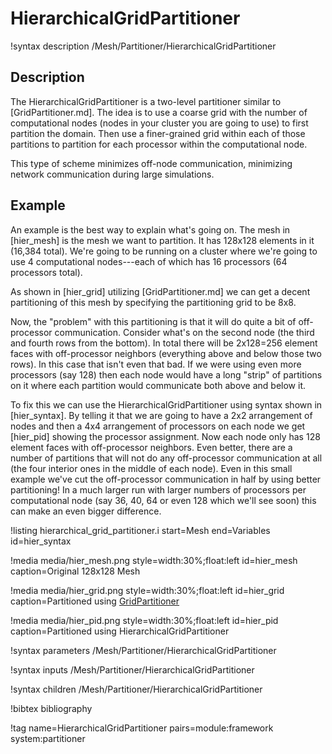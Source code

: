 # HierarchicalGridPartitioner

!syntax description /Mesh/Partitioner/HierarchicalGridPartitioner

## Description

The HierarchicalGridPartitioner is a two-level partitioner similar to [GridPartitioner.md].  The idea is to use a coarse grid with the number of computational nodes (nodes in your cluster you are going to use) to first partition the domain.  Then use a finer-grained grid within each of those partitions to partition for each processor within the computational node.

This type of scheme minimizes off-node communication, minimizing network communication during large simulations.

## Example

An example is the best way to explain what's going on.  The mesh in [hier_mesh] is the mesh we want to partition.  It has 128x128 elements in it (16,384 total).  We're going to be running on a cluster where we're going to use 4 computational nodes---each of which has 16 processors (64 processors total).

As shown in [hier_grid] utilizing [GridPartitioner.md] we can get a decent partitioning of this mesh by specifying the partitioning grid to be 8x8.

Now, the "problem" with this partitioning is that it will do quite a bit of off-processor communication.  Consider what's on the second node (the third and fourth rows from the bottom).  In total there will be 2x128=256 element faces with off-processor neighbors (everything above and below those two rows).  In this case that isn't even that bad.  If we were using even more processors (say 128) then each node would have a long "strip" of partitions on it where each partition would communicate both above and below it.

To fix this we can use the HierarchicalGridPartitioner using syntax shown in [hier_syntax].  By telling it that we are going to have a 2x2 arrangement of nodes and then a 4x4 arrangement of processors on each node we get [hier_pid] showing the processor assignment.  Now each node only has 128 element faces with off-processor neighbors.  Even better, there are a number of partitions that will not do any off-processor communication at all (the four interior ones in the middle of each node).  Even in this small example we've cut the off-processor communication in half by using better partitioning!  In a much larger run with larger numbers of processors per computational node (say 36, 40, 64 or even 128 which we'll see soon) this can make an even bigger difference.

!listing hierarchical_grid_partitioner.i start=Mesh end=Variables id=hier_syntax

!media media/hier_mesh.png style=width:30%;float:left id=hier_mesh caption=Original 128x128 Mesh

!media media/hier_grid.png style=width:30%;float:left id=hier_grid caption=Partitioned using [GridPartitioner](/GridPartitioner.md)

!media media/hier_pid.png style=width:30%;float:left id=hier_pid caption=Partitioned using HierarchicalGridPartitioner


!syntax parameters /Mesh/Partitioner/HierarchicalGridPartitioner

!syntax inputs /Mesh/Partitioner/HierarchicalGridPartitioner

!syntax children /Mesh/Partitioner/HierarchicalGridPartitioner

!bibtex bibliography

!tag name=HierarchicalGridPartitioner pairs=module:framework system:partitioner
